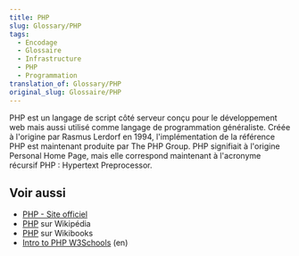 ```yaml
---
title: PHP
slug: Glossary/PHP
tags:
  - Encodage
  - Glossaire
  - Infrastructure
  - PHP
  - Programmation
translation_of: Glossary/PHP
original_slug: Glossaire/PHP
---
```


PHP est un langage de script côté serveur conçu pour le développement web mais aussi utilisé comme langage de programmation généraliste. Créée à l'origine par Rasmus Lerdorf en 1994, l'implémentation de la référence PHP est maintenant produite par The PHP Group. PHP signifiait à l'origine Personal Home Page, mais elle correspond maintenant à l'acronyme récursif PHP : Hypertext Preprocessor.

## Voir aussi

- [PHP - Site officiel](http://php.net/)
- [PHP](https://fr.wikipedia.org/wiki/PHP) sur Wikipédia
- [PHP](https://fr.wikibooks.org/wiki/Programmation_PHP) sur Wikibooks
- [Intro to PHP W3Schools](https://www.w3schools.com/PhP/php_intro.asp) (en)
